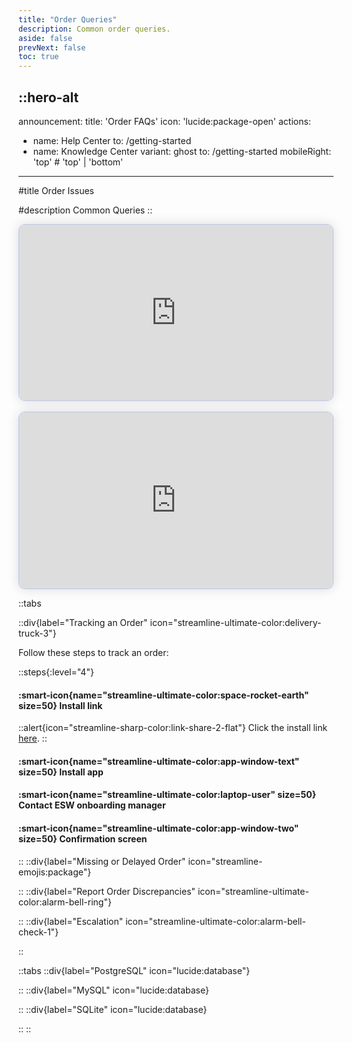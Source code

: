 ```yaml
---
title: "Order Queries"
description: Common order queries.
aside: false
prevNext: false
toc: true
---
```


::hero-alt
---
announcement:
  title: 'Order FAQs'
  icon: 'lucide:package-open'
actions:
  - name: Help Center
    to: /getting-started
  - name: Knowledge Center
    variant: ghost
    to: /getting-started
mobileRight: 'top' # 'top' | 'bottom'
---

#title
Order Issues

#description
Common Queries
::


<div style="display: flex; justify-content: center; align-items: center; width: 100%;">
  <div style="max-width: 800px; width: 100%;">
    <script async src="https://js.storylane.io/js/v2/storylane.js"></script>
    <div class="sl-embed" style="position:relative;padding-bottom:56.25%;width:100%;height:0;transform:scale(1)">
      <iframe loading="lazy" class="sl-demo" src="https://demo.esw.com/demo/qqk5g03mtfbu?embed=inline" name="sl-embed" allow="fullscreen" allowfullscreen style="position:absolute;top:0;left:0;width:100%!important;height:100%!important;border:1px solid rgba(63,95,172,0.35);box-shadow: 0px 0px 18px rgba(26, 19, 72, 0.15);border-radius:10px;box-sizing:border-box;"></iframe>
    </div>
  </div>
</div>

<br>

<div>
  <script async src="https://js.storylane.io/js/v2/storylane.js"></script>
  <div class="sl-embed" style="position:relative;padding-bottom:56.25%;width:100%;height:0;transform:scale(1)">
    <iframe loading="lazy" class="sl-demo" src="https://demo.esw.com/demo/qqk5g03mtfbu?embed=inline" name="sl-embed" allow="fullscreen" allowfullscreen style="position:absolute;top:0;left:0;width:100%!important;height:100%!important;border:1px solid rgba(63,95,172,0.35);box-shadow: 0px 0px 18px rgba(26, 19, 72, 0.15);border-radius:10px;box-sizing:border-box;"></iframe>
  </div>
</div>

::tabs

  ::div{label="Tracking an Order" icon="streamline-ultimate-color:delivery-truck-3"}

  Follow these steps to track an order:

  ::steps{:level="4"}

  #### :smart-icon{name="streamline-ultimate-color:space-rocket-earth" size=50} Install link

  ::alert{icon="streamline-sharp-color:link-share-2-flat"}
  Click the install link <a href="https://apps.shopify.com/esw-card-payments" target="_blank" rel="noopener noreferrer">here</a>.
  ::

  #### :smart-icon{name="streamline-ultimate-color:app-window-text" size=50} Install app

  #### :smart-icon{name="streamline-ultimate-color:laptop-user" size=50} Contact ESW onboarding manager

  #### :smart-icon{name="streamline-ultimate-color:app-window-two" size=50} Confirmation screen

  ::
  ::div{label="Missing or Delayed Order" icon="streamline-emojis:package"}
  <!-- Add content for missing or delayed order here -->
  ::
  ::div{label="Report Order Discrepancies" icon="streamline-ultimate-color:alarm-bell-ring"}
  <!-- Add content for reporting order discrepancies here -->
  ::
  ::div{label="Escalation" icon="streamline-ultimate-color:alarm-bell-check-1"}
  <!-- Add content for escalation here -->
::





::tabs
  ::div{label="PostgreSQL" icon="lucide:database"}
  

  
  ::
  ::div{label="MySQL" icon="lucide:database}
  

  
  ::
  ::div{label="SQLite" icon="lucide:database}
  

  
  ::
::
